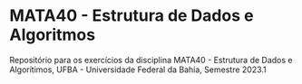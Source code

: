 # MATA40 - Estrutura de Dados e Algoritmos

Repositório para os exercícios da disciplina MATA40 - Estrutura de Dados e Algorítimos, UFBA - Universidade Federal da Bahia, Semestre 2023.1
